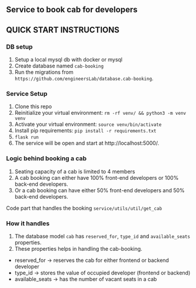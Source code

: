 ## Service to book cab for developers

## QUICK START INSTRUCTIONS
### DB setup
1. Setup a local mysql db with docker or mysql
2. Create database named `cab-booking`
3. Run the migrations from `https://github.com/engineersLab/database.cab-booking`.

### Service Setup
1.  Clone this repo
2.  Reinitialize your virtual environment:  `rm -rf venv/ && python3 -m venv venv`
3.  Activate your virtual environment:  `source venv/bin/activate`
4.  Install pip requirements: `pip install -r requirements.txt`
5. `flask run`
6. The service will be open and start at http://localhost:5000/.

### Logic behind booking a cab
1. Seating capacity of a cab is limited to 4 members
2. A cab booking can either have 100% front-end developers or 100% back-end developers.
3. Or a cab booking can have either 50% front-end developers and 50% back-end developers.

Code part that handles the booking `service/utils/util/get_cab`

### How it handles
1. The database model `cab` has `reserved_for`, `type_id` and `available_seats` properties. 
2. These properties helps in handling the cab-booking.
 - reserved_for -> reserves the cab for either frontend or backend developer
 - type_id -> stores the value of occupied developer (frontend or backend)
 - available_seats -> has the number of vacant seats in a cab
 
